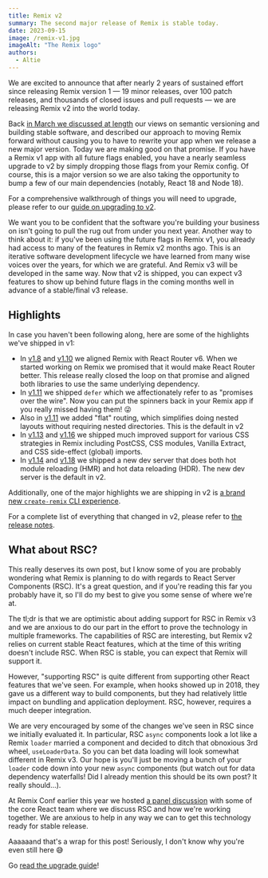 ```yaml
---
title: Remix v2
summary: The second major release of Remix is stable today.
date: 2023-09-15
image: /remix-v1.jpg
imageAlt: "The Remix logo"
authors:
  - Altie
---
```


We are excited to announce that after nearly 2 years of sustained effort since releasing Remix version 1 — 19 minor releases, over 100 patch releases, and thousands of closed issues and pull requests — we are releasing Remix v2 into the world today.

Back [in March we discussed at length](https://remix.run/blog/future-flags) our views on semantic versioning and building stable software, and described our approach to moving Remix forward without causing you to have to rewrite your app when we release a new major version. Today we are making good on that promise. If you have a Remix v1 app with all future flags enabled, you have a nearly seamless upgrade to v2 by simply dropping those flags from your Remix config. Of course, this is a major version so we are also taking the opportunity to bump a few of our main dependencies (notably, React 18 and Node 18).

For a comprehensive walkthrough of things you will need to upgrade, please refer to our [guide on upgrading to v2](https://remix.run/docs/en/main/start/v2).

We want you to be confident that the software you're building your business on isn't going to pull the rug out from under you next year. Another way to think about it: if you've been using the future flags in Remix v1, you already had access to many of the features in Remix v2 months ago. This is an iterative software development lifecycle we have learned from many wise voices over the years, for which we are grateful. And Remix v3 will be developed in the same way. Now that v2 is shipped, you can expect v3 features to show up behind future flags in the coming months well in advance of a stable/final v3 release.

## Highlights

In case you haven't been following along, here are some of the highlights we've shipped in v1:

- In [v1.8](https://github.com/remix-run/remix/releases/tag/remix%401.8.0) and [v1.10](https://github.com/remix-run/remix/releases/tag/remix%401.10.0) we aligned Remix with React Router v6. When we started working on Remix we promised that it would make React Router better. This release really closed the loop on that promise and aligned both libraries to use the same underlying dependency.
- In [v1.11](https://github.com/remix-run/remix/releases/tag/remix%401.11.0) we shipped `defer` which we affectionately refer to as "promises over the wire". Now you can put the spinners back in your Remix app if you really missed having them! 😜
- Also in [v1.11](https://github.com/remix-run/remix/releases/tag/remix%401.11.0) we added "flat" routing, which simplifies doing nested layouts without requiring nested directories. This is the default in v2
- In [v1.13](https://github.com/remix-run/remix/releases/tag/remix%401.13.0) and [v1.16](https://github.com/remix-run/remix/releases/tag/remix%401.16.0) we shipped much improved support for various CSS strategies in Remix including PostCSS, CSS modules, Vanilla Extract, and CSS side-effect (global) imports.
- In [v1.14](https://github.com/remix-run/remix/releases/tag/remix%401.14.0) and [v1.18](https://github.com/remix-run/remix/releases/tag/remix%401.18.0) we shipped a new dev server that does both hot module reloading (HMR) and hot data reloading (HDR). The new dev server is the default in v2.

Additionally, one of the major highlights we are shipping in v2 is [a brand new `create-remix` CLI experience](https://github.com/remix-run/remix/pull/6887).

For a complete list of everything that changed in v2, please refer to [the release notes](https://github.com/remix-run/remix/releases/tag/remix%402.0.0).

## What about RSC?

This really deserves its own post, but I know some of you are probably wondering what Remix is planning to do with regards to React Server Components (RSC). It's a great question, and if you're reading this far you probably have it, so I'll do my best to give you some sense of where we're at.

The tl;dr is that we are optimistic about adding support for RSC in Remix v3 and we are anxious to do our part in the effort to prove the technology in multiple frameworks. The capabilities of RSC are interesting, but Remix v2 relies on current stable React features, which at the time of this writing doesn't include RSC. When RSC is stable, you can expect that Remix will support it.

However, "supporting RSC" is quite different from supporting other React features that we've seen. For example, when hooks showed up in 2018, they gave us a different way to build components, but they had relatively little impact on bundling and application deployment. RSC, however, requires a much deeper integration.

We are very encouraged by some of the changes we've seen in RSC since we initially evaluated it. In particular, RSC `async` components look a lot like a Remix `loader` married a component and decided to ditch that obnoxious 3rd wheel, `useLoaderData`. So you can bet data loading will look somewhat different in Remix v3. Our hope is you'll just be moving a bunch of your `loader` code down into your new `async` components (but watch out for data dependency waterfalls! Did I already mention this should be its own post? It really should...).

At Remix Conf earlier this year we hosted [a panel discussion](https://www.youtube.com/watch?v=WiEtFPYGgbM) with some of the core React team where we discuss RSC and how we're working together. We are anxious to help in any way we can to get this technology ready for stable release.

Aaaaaand that's a wrap for this post! Seriously, I don't know why you're even still here 😅

Go [read the upgrade guide](https://remix.run/docs/en/main/start/v2)!